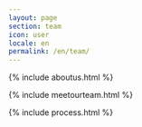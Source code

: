 ```yaml
---
layout: page
section: team
icon: user
locale: en
permalink: /en/team/
---
```


{% include aboutus.html %}

{% include meetourteam.html %}

{% include process.html %}
